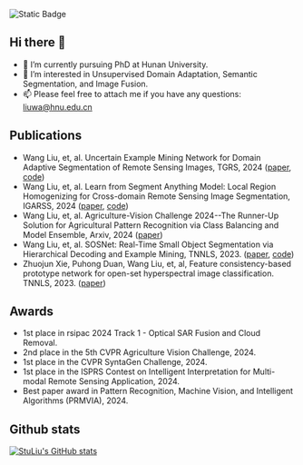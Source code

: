 
![Static Badge](https://img.shields.io/badge/Wellcome_to-Wang_Liu's_home_page-blue)
## Hi there 👋

<!--
**StuLiu/StuLiu** is a ✨ _special_ ✨ repository because its `README.md` (this file) appears on your GitHub profile.

Here are some ideas to get you started:
-->
- 🔭 I’m currently pursuing PhD at Hunan University.
- 🌱 I’m interested in Unsupervised Domain Adaptation, Semantic Segmentation, and Image Fusion.
- 📫 Please feel free to attach me if you have any questions: liuwa@hnu.edu.cn
<!--
- 👯 I’m looking to collaborate on ...
- 🤔 I’m looking for help with ...
- 💬 Ask me about ...
- 😄 Pronouns: ...
- ⚡ Fun fact: ...
-->
## Publications

- Wang Liu, et, al. Uncertain Example Mining Network for Domain Adaptive Segmentation of Remote Sensing Images, TGRS, 2024 ([paper](https://ieeexplore.ieee.org/document/10666777), [code](https://github.com/StuLiu/UemDA))
- Wang Liu, et, al. Learn from Segment Anything Model: Local Region Homogenizing for Cross-domain Remote Sensing Image Segmentation, IGARSS, 2024 ([paper](https://ieeexplore.ieee.org/document/10642007), [code](https://github.com/StuLiu/RegDA))
- Wang Liu, et, al. Agriculture-Vision Challenge 2024--The Runner-Up Solution for Agricultural Pattern Recognition via Class Balancing and Model Ensemble, Arxiv, 2024 ([paper](https://arxiv.org/abs/2406.12271))
- Wang Liu, et, al. SOSNet: Real-Time Small Object Segmentation via Hierarchical Decoding and Example Mining, TNNLS, 2023. ([paper](https://ieeexplore.ieee.org/document/10359121), [code](https://github.com/StuLiu/SOSNet))
- Zhuojun Xie, Puhong Duan, Wang Liu, et, al, Feature consistency-based prototype network for open-set hyperspectral image classification. TNNLS, 2023. ([paper](https://ieeexplore.ieee.org/abstract/document/10008100))

## Awards
- 1st place in rsipac 2024 Track 1 - Optical SAR Fusion and Cloud Removal. <!-- ![YouTube Video Likes](https://img.shields.io/youtube/likes/loxAUxwZghw) -->
- 2nd place in the 5th CVPR Agriculture Vision Challenge, 2024. <!-- ![YouTube Video Likes](https://img.shields.io/youtube/likes/loxAUxwZghw) -->
- 1st place in the CVPR SyntaGen Challenge, 2024.
- 1st place in the ISPRS Contest on Intelligent Interpretation for Multi-modal Remote Sensing Application, 2024.
- Best paper award in Pattern Recognition, Machine Vision, and Intelligent Algorithms (PRMVIA), 2024.

## Github stats
[![StuLiu's GitHub stats](https://github-readme-stats.vercel.app/api?username=StuLiu&theme=radical)](https://github.com/StuLiu/github-readme-stats)
